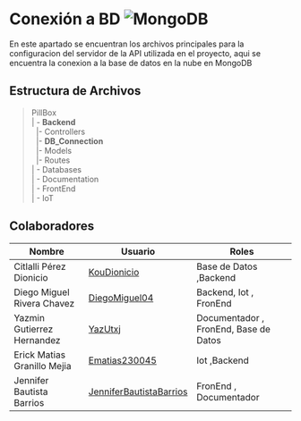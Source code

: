 # Conexión a BD  ![MongoDB](https://img.shields.io/badge/MongoDB-%2347A248?style=for-the-badge&logo=mongodb&logoColor=white)


En este apartado se encuentran los archivos principales para la configuracion del servidor de la API utilizada en el proyecto, aqui se encuentra la conexion a la base de datos en la nube en MongoDB
 

## Estructura de Archivos

>PillBox<br>
>| - **Backend** <br>
>&nbsp;&nbsp;|- Controllers<br>
>&nbsp;&nbsp;|- **DB_Connection**<br>
>&nbsp;&nbsp;|- Models<br>
>&nbsp;&nbsp;|- Routes<br>
>| - Databases<br>
>| - Documentation<br>
>| - FrontEnd<br>
>| - IoT


## Colaboradores

| Nombre                        | Usuario             | Roles |
|-------------------------------|---------------------|--------|
|  Citlalli Pérez Dionicio |      [KouDionicio](https://github.com/KouDionicio)  |  Base de Datos ,Backend      |
|  Diego Miguel Rivera Chavez | [DiegoMiguel04](https://github.com/DiegoMiguel04)       |  Backend, Iot , FronEnd     |
|  Yazmin Gutierrez Hernandez | [YazUtxj](https://github.com/YazUtxj)            | Documentador , FronEnd,  Base de Datos   |
|  Erick Matias Granillo Mejia | [Ematias230045](https://github.com/Ematias230045)            | Iot ,Backend     |
|  Jennifer Bautista Barrios |[JenniferBautistaBarrios](https://github.com/JenniferBautistaBarrios)            | FronEnd , Documentador      |

